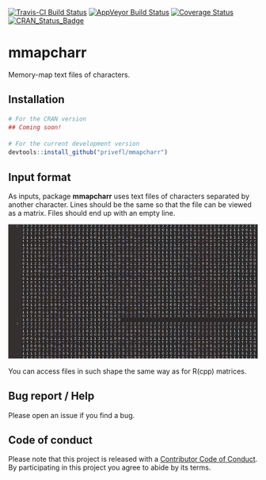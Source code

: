 [![Travis-CI Build Status](https://travis-ci.org/privefl/mmapcharr.svg?branch=master)](https://travis-ci.org/privefl/mmapcharr)
[![AppVeyor Build Status](https://ci.appveyor.com/api/projects/status/github/privefl/mmapcharr?branch=master&svg=true)](https://ci.appveyor.com/project/privefl/mmapcharr)
[![Coverage Status](https://img.shields.io/codecov/c/github/privefl/mmapcharr/master.svg)](https://codecov.io/github/privefl/mmapcharr?branch=master)
[![CRAN_Status_Badge](http://www.r-pkg.org/badges/version/mmapcharr)](https://cran.r-project.org/package=mmapcharr)


# mmapcharr

Memory-map text files of characters. 

## Installation


```r
# For the CRAN version
## Coming soon!

# For the current development version
devtools::install_github("privefl/mmapcharr")
```

## Input format

As inputs, package **mmapcharr** uses text files of characters separated by another character.
Lines should be the same so that the file can be viewed as a matrix.
Files should end up with an empty line. 

![An example of supported file](example-file.png)

You can access files in such shape the same way as for R(cpp) matrices.


## Bug report / Help

Please open an issue if you find a bug.


## Code of conduct

Please note that this project is released with a [Contributor Code of Conduct](https://github.com/privefl/mmapcharr/blob/master/code_of_conduct.md). 
By participating in this project you agree to abide by its terms.
